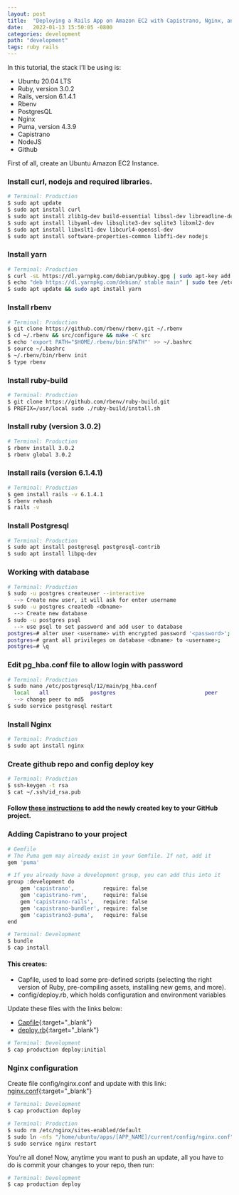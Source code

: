 ```yaml
---
layout: post
title:  "Deploying a Rails App on Amazon EC2 with Capistrano, Nginx, and Puma"
date:   2022-01-13 15:50:05 -0800
categories: development
path: "development"
tags: ruby rails
---
```

 In this tutorial, the stack I’ll be using is:
- Ubuntu 20.04 LTS
- Ruby, version 3.0.2
- Rails, version 6.1.4.1
- Rbenv
- PostgresQL
- Nginx
- Puma, version 4.3.9
- Capistrano
- NodeJS
- Github

First of all, create an Ubuntu Amazon EC2 Instance.

### Install curl, nodejs and required libraries.
```sh
# Terminal: Production
$ sudo apt update
$ sudo apt install curl
$ sudo apt install zlib1g-dev build-essential libssl-dev libreadline-dev
$ sudo apt install libyaml-dev libsqlite3-dev sqlite3 libxml2-dev
$ sudo apt install libxslt1-dev libcurl4-openssl-dev
$ sudo apt install software-properties-common libffi-dev nodejs
```

### Install yarn

```sh
# Terminal: Production
$ curl -sL https://dl.yarnpkg.com/debian/pubkey.gpg | sudo apt-key add -
$ echo "deb https://dl.yarnpkg.com/debian/ stable main" | sudo tee /etc/apt/sources.list.d/yarn.list
$ sudo apt update && sudo apt install yarn
```

### Install rbenv

```sh
# Terminal: Production
$ git clone https://github.com/rbenv/rbenv.git ~/.rbenv
$ cd ~/.rbenv && src/configure && make -C src
$ echo 'export PATH="$HOME/.rbenv/bin:$PATH"' >> ~/.bashrc
$ source ~/.bashrc
$ ~/.rbenv/bin/rbenv init
$ type rbenv
```

### Install ruby-build

```sh
# Terminal: Production
$ git clone https://github.com/rbenv/ruby-build.git
$ PREFIX=/usr/local sudo ./ruby-build/install.sh
```

### Install ruby (version 3.0.2)

```sh
# Terminal: Production
$ rbenv install 3.0.2
$ rbenv global 3.0.2
```

### Install rails (version 6.1.4.1)

```sh
# Terminal: Production
$ gem install rails -v 6.1.4.1
$ rbenv rehash
$ rails -v
```

### Install Postgresql

```sh
# Terminal: Production
$ sudo apt install postgresql postgresql-contrib
$ sudo apt install libpq-dev
```

### Working with database

```sh
# Terminal: Production
$ sudo -u postgres createuser --interactive
  --> Create new user, it will ask for enter username
$ sudo -u postgres createdb <dbname>
  --> Create new database
$ sudo -u postgres psql
  --> use psql to set password and add user to database
postgres=# alter user <username> with encrypted password '<password>';
postgres=# grant all privileges on database <dbname> to <username>;
postgres=# \q
```

### Edit pg_hba.conf file to allow login with password
```sh
# Terminal: Production
$ sudo nano /etc/postgresql/12/main/pg_hba.conf
  local   all             postgres                            peer
  --> change peer to md5
$ sudo service postgresql restart
```

### Install Nginx
```sh
# Terminal: Production
$ sudo apt install nginx
```

### Create github repo and config deploy key
```sh
# Terminal: Production
$ ssh-keygen -t rsa
$ cat ~/.ssh/id_rsa.pub
```

#### Follow [these instructions](https://docs.github.com/en/developers/overview/managing-deploy-keys) to add the newly created key to your GitHub project.

### Adding Capistrano to your project

```sh
# Gemfile
# The Puma gem may already exist in your Gemfile. If not, add it
gem 'puma'

# If you already have a development group, you can add this into it
group :development do
    gem 'capistrano',         require: false
    gem 'capistrano-rvm',     require: false
    gem 'capistrano-rails',   require: false
    gem 'capistrano-bundler', require: false
    gem 'capistrano3-puma',   require: false
end
```
```sh
# Terminal: Development
$ bundle
$ cap install
```

#### This creates:
- Capfile, used to load some pre-defined scripts (selecting the right version of Ruby, pre-compiling assets, installing new gems, and more).
- config/deploy.rb, which holds configuration and environment variables

Update these files with the links below:
- [Capfile](https://gist.github.com/bnsrc/c3dfe65152d6527db936646ad3be5930){:target="_blank"}
- [deploy.rb](https://gist.github.com/bnsrc/02783b0e42f57ee535a93938699218d1){:target="_blank"}

```sh
# Terminal: Development
$ cap production deploy:initial
```

### Nginx configuration
Create file config/nginx.conf and update with this link:
[nginx.conf](https://gist.github.com/bnsrc/5ec641ed8744ddaf8b6dc21ebc80e740){:target="_blank"}

```sh
# Terminal: Development
$ cap production deploy
```

```sh
# Terminal: Production
$ sudo rm /etc/nginx/sites-enabled/default
$ sudo ln -nfs "/home/ubuntu/apps/[APP_NAME]/current/config/nginx.conf" "/etc/nginx/sites-enabled/[APP_NAME]"
$ sudo service nginx restart
```

You’re all done! Now, anytime you want to push an update, all you have to do is commit your changes to your repo, then run:

```sh
# Terminal: Development
$ cap production deploy
```